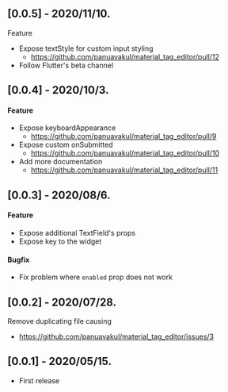 ## [0.0.5] - 2020/11/10.

Feature

- Expose textStyle for custom input styling
  - https://github.com/panuavakul/material_tag_editor/pull/12
- Follow Flutter's beta channel

## [0.0.4] - 2020/10/3.

#### Feature

- Expose keyboardAppearance
  - https://github.com/panuavakul/material_tag_editor/pull/9
- Expose custom onSubmitted
  - https://github.com/panuavakul/material_tag_editor/pull/10
- Add more documentation
  - https://github.com/panuavakul/material_tag_editor/pull/11

## [0.0.3] - 2020/08/6.

#### Feature

- Expose additional TextField's props
- Expose key to the widget

#### Bugfix

- Fix problem where `enabled` prop does not work

## [0.0.2] - 2020/07/28.

Remove duplicating file causing

- https://github.com/panuavakul/material_tag_editor/issues/3

## [0.0.1] - 2020/05/15.

- First release
